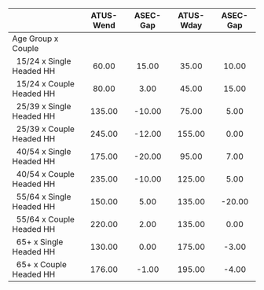 
|                      |    ATUS-Wend |     ASEC-Gap |    ATUS-Wday |     ASEC-Gap |
| -------------------- | :----------: | :----------: | :----------: | :----------: |
| Age Group x Couple   |              |              |              |              |
| &nbsp;&nbsp;15/24 x Single Headed HH |        60.00 |        15.00 |        35.00 |        10.00 |
| &nbsp;&nbsp;15/24 x Couple Headed HH |        80.00 |         3.00 |        45.00 |        15.00 |
| &nbsp;&nbsp;25/39 x Single Headed HH |       135.00 |       -10.00 |        75.00 |         5.00 |
| &nbsp;&nbsp;25/39 x Couple Headed HH |       245.00 |       -12.00 |       155.00 |         0.00 |
| &nbsp;&nbsp;40/54 x Single Headed HH |       175.00 |       -20.00 |        95.00 |         7.00 |
| &nbsp;&nbsp;40/54 x Couple Headed HH |       235.00 |       -10.00 |       125.00 |         5.00 |
| &nbsp;&nbsp;55/64 x Single Headed HH |       150.00 |         5.00 |       135.00 |       -20.00 |
| &nbsp;&nbsp;55/64 x Couple Headed HH |       220.00 |         2.00 |       135.00 |         0.00 |
| &nbsp;&nbsp;65+ x Single Headed HH |       130.00 |         0.00 |       175.00 |        -3.00 |
| &nbsp;&nbsp;65+ x Couple Headed HH |       176.00 |        -1.00 |       195.00 |        -4.00 |

